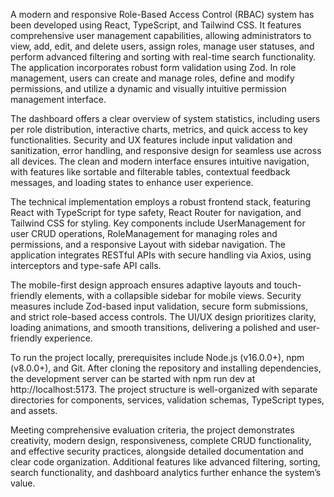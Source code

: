 A modern and responsive Role-Based Access Control (RBAC) system has been developed using React, TypeScript, and Tailwind CSS. It features comprehensive user management capabilities, allowing administrators to view, add, edit, and delete users, assign roles, manage user statuses, and perform advanced filtering and sorting with real-time search functionality. The application incorporates robust form validation using Zod. In role management, users can create and manage roles, define and modify permissions, and utilize a dynamic and visually intuitive permission management interface.

The dashboard offers a clear overview of system statistics, including users per role distribution, interactive charts, metrics, and quick access to key functionalities. Security and UX features include input validation and sanitization, error handling, and responsive design for seamless use across all devices. The clean and modern interface ensures intuitive navigation, with features like sortable and filterable tables, contextual feedback messages, and loading states to enhance user experience.

The technical implementation employs a robust frontend stack, featuring React with TypeScript for type safety, React Router for navigation, and Tailwind CSS for styling. Key components include UserManagement for user CRUD operations, RoleManagement for managing roles and permissions, and a responsive Layout with sidebar navigation. The application integrates RESTful APIs with secure handling via Axios, using interceptors and type-safe API calls.

The mobile-first design approach ensures adaptive layouts and touch-friendly elements, with a collapsible sidebar for mobile views. Security measures include Zod-based input validation, secure form submissions, and strict role-based access controls. The UI/UX design prioritizes clarity, loading animations, and smooth transitions, delivering a polished and user-friendly experience.

To run the project locally, prerequisites include Node.js (v16.0.0+), npm (v8.0.0+), and Git. After cloning the repository and installing dependencies, the development server can be started with npm run dev at http://localhost:5173. The project structure is well-organized with separate directories for components, services, validation schemas, TypeScript types, and assets.

Meeting comprehensive evaluation criteria, the project demonstrates creativity, modern design, responsiveness, complete CRUD functionality, and effective security practices, alongside detailed documentation and clear code organization. Additional features like advanced filtering, sorting, search functionality, and dashboard analytics further enhance the system’s value.
